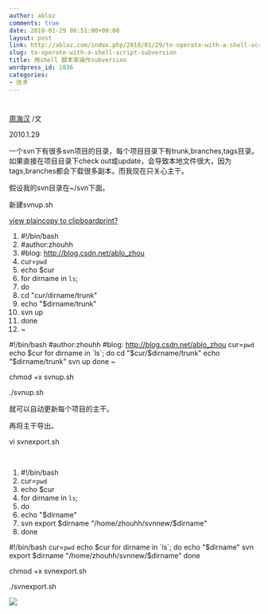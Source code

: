 ```yaml
---
author: abloz
comments: true
date: 2010-01-29 06:51:00+00:00
layout: post
link: http://abloz.com/index.php/2010/01/29/to-operate-with-a-shell-script-subversion/
slug: to-operate-with-a-shell-script-subversion
title: 用shell 脚本来操作subversion
wordpress_id: 1036
categories:
- 技术
---
```


#  					 				

				

 					  					  					

[周海汉](http://blog.csdn.net/ablo_zhou) /文

2010.1.29

 

一个svn下有很多svn项目的目录，每个项目目录下有trunk,branches,tags目录。如果直接在项目目录下check out或update，会导致本地文件很大，因为tags,branches都会下载很多副本。而我现在只关心主干。

 

假设我的svn目录在~/svn下面。

新建svnup.sh

 

[view plain](http://blog.csdn.net/ablo_zhou/archive/2010/01/29/5269859.aspx#)[copy to clipboard](http://blog.csdn.net/ablo_zhou/archive/2010/01/29/5269859.aspx#)[print](http://blog.csdn.net/ablo_zhou/archive/2010/01/29/5269859.aspx#)[?](http://blog.csdn.net/ablo_zhou/archive/2010/01/29/5269859.aspx#)

  1. #!/bin/bash
  2. #author:zhouhh
  3. #blog: http://blog.csdn.net/ablo_zhou
  4. cur=`pwd`
  5. echo $cur
  6. for dirname in `ls`;
  7. do
  8. cd "$cur/$dirname/trunk"
  9. echo "$dirname/trunk"
  10. svn up
  11. done
  12. ~

#!/bin/bash #author:zhouhh #blog: http://blog.csdn.net/ablo_zhou cur=`pwd` echo $cur for dirname in `ls`; do cd "$cur/$dirname/trunk" echo "$dirname/trunk" svn up done ~      

chmod +x svnup.sh

./svnup.sh

就可以自动更新每个项目的主干。

 

再将主干导出。

vi svnexport.sh

 

[  
](http://blog.csdn.net/ablo_zhou/archive/2010/01/29/5269859.aspx#)[](http://blog.csdn.net/ablo_zhou/archive/2010/01/29/5269859.aspx#)

  1. #!/bin/bash
  2. cur=`pwd`
  3. echo $cur
  4. for dirname in `ls`;
  5. do
  6. echo "$dirname"
  7. svn export $dirname "/home/zhouhh/svnnew/$dirname"
  8. done

#!/bin/bash cur=`pwd` echo $cur for dirname in `ls`; do echo "$dirname" svn export $dirname "/home/zhouhh/svnnew/$dirname" done  

chmod +x svnexport.sh

./svnexport.sh

  
  


![](http://img.zemanta.com/pixy.gif?x-id=90d1c7d2-4b71-81cd-8070-91e4bad77f83)
